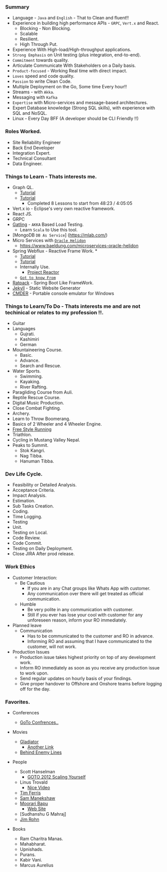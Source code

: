 ### Summary

* Language - `Java` and `English` - That to Clean and fluent!!
* Experience in building high performance APIs - `GRPC`, `Vert.x`  and React.
	* Blocking - Non Blocking.
	* Scalable
	* Resilient.
	* High Through Put.
* Experience With High-load/High-throughput applications.
* `Strong Emphasis` on Unit testing (plus integration, end-to-end). 
* `Commitment` towards quality.
* Articulate Communicate With Stakeholders on a Daily basis.
* `Product-focused` - Working Real time with direct impact.
* `Loves` speed and code quality. 
* `Passion` to write Clean Code.
* Multiple Deployment on the Go, Some time Every hour!!
* Streams -  with `Akka`.
* Messaging with `Kafka`
* `Expertise` with Micro-services and message-based architectures.
* Expert Database knowledge (Strong SQL skills), with experience with SQL and NoSQL.
* Linux - Every Day BFF (A developer should be CLI Friendly !!)

### Roles Worked.

* Site Reliability Engineer
* Back End Developer
* Integration Expert.
* Technical Consultant
* Data Engineer.

### Things to Learn - Thats interests me.

* Graph QL.
    * [Tutorial](https://www.howtographql.com/basics/0-introduction/)
    * [Tutorial](https://www.youtube.com/watch?v=ed8SzALpx1Q)
		* Completed 8 Lessons to start from 48:23 / 4:05:05
* Vert.x io - Eclipse's very own reactive framework. 
* React JS.
* GRPC
* [Gatling]( https://gatling.io/) - `AKKA` Based Load Testing. 
   * Learn `Scala` to Use this tool.
* [MongoDB `DB As Service`] (https://mlab.com/)
*  Micro Services with [`Oracle Helidon`](https://helidon.io/) 
   * https://www.baeldung.com/microservices-oracle-helidon 
* Spring Webflux - Reactive Frame Work.   * 
   * [Tutorial](https://dzone.com/articles/spring-webflux-getting-started)
   * [Tutorial](https://www.infoq.com/presentations/reactive-streams-rsocket)
   * Internally Use.
      * [Project Reactor](https://projectreactor.io/)
   * [`Got to know From`](https://www.baeldung.com/java-weekly-253)
* [Ratpack](https://ratpack.io/) - Spring Boot Like FrameWork.   
* [Jekyll](https://jekyllrb.com/) - Static Website Generator
* [CMDER](http://cmder.net/) - Portable console emulator for Windows  
   
### Things to Learn/To Do - Thats interests me and are not techinical or relates to my profession !!.
* Guitar 
* Languages
	* Gujrati.
	* Kashimiri 
	* German
* Mountaineering Course.
	* Basic.
	* Advance.
	* Search and Rescue.
* Water Sports.
	* Swimming.
	* Kayaking.
	* River Rafting.
* Paragliding Course from Auli.
* Reptile Rescue Course.
* Digital Music Production.
* Close Combat Fighting.
* Archery.
* Learn to Throw Boomerang.
* Basics of 2 Wheeler and 4 Wheeler Engine.
* [Free Style Running](https://en.wikipedia.org/wiki/Freerunning)
* Triathlon.
* Cycling in Mustang Valley Nepal.
* Peaks to Summit.
	* Stok Kangri.
	* Nag Tibba.
	* Hanuman Tibba.

	

### Dev Life Cycle.

* Feasibility or Detailed Analysis.
* Acceptance Criteria.
* Impact Analysis.
* Estimation.
* Sub Tasks Creation.
* Coding.
* Time Logging.
* Testing
* Unit.
* Testing on Local.
* Code Review.
* Code Commit.
* Testing on Daily Deployment.
* Close JIRA After prod release.

### Work Ethics

* Customer Interaction:
	* Be Cautious 
		* If you are in any Chat groups like Whats App with customer. 
		* Any communication over there will get treated as official communication.
	* Humble 
		* Be very polite in any communication with customer.
		* Still if you ever has lose your cool with customer for any unforeseen reason, inform your RO immediately.
* Planned leave 
	* Communication 
		* Has to be communicated to the customer and RO in advance.
		* Informing RO and assuming that I have communicated to the customer, will not work.
* Production Issues
	* Production issue takes highest priority on top of any development work.
	* Inform RO immediately as soon as you receive any production issue to work upon.
	* Send regular updates on hourly basis of your findings.
	* Give proper handover to Offshore and Onshore  teams before logging off for the day.


### Favorites.

* Conferences
	* [GoTo Confrences..](https://www.youtube.com/user/GotoConferences)
* Movies
	* [Gladiator](https://oload.icu/f/d8NTCCAUj-8/Gladiator.2000.EXTENDED.REMASTERED.720p.BluRay.x264-SiNNERS.mkv.mp4)
		* [Another Link](https://movieninja.io/movie/gladiator-5x0mkj6y/watch#2ng8q1y70o2m9yjq)		
	* [Behind Enemy Lines](http://putlockers.asia/behind-enemy-lines-2001/)
* People
	* Scott Hanselman
		* [GOTO 2012 Scaling Yourself](https://www.youtube.com/watch?v=FS1mnISoG7U)
	* Linus Trovald
		* [Nice Video](https://www.youtube.com/watch?v=o8NPllzkFhE)
	* [Tim Ferris](https://en.wikipedia.org/wiki/Tim_Ferriss)		
	* [Sam Manekshaw](https://en.wikipedia.org/wiki/Sam_Manekshaw)
	* [Moorari Bapu](https://en.wikipedia.org/wiki/Morari_Bapu) 
		* [Web Site](http://moraribapu.org/)
	* [Sudhanshu G Mahraj]
	* [Jim Rohn](https://en.wikipedia.org/wiki/Jim_Rohn)
	
* Books
	* Ram Charitra Manas.
	* Mahabharat.
	* Upnishads.
	* Purans.
	* Kabir Vani.
	* Marcus Aurelius
	
		
